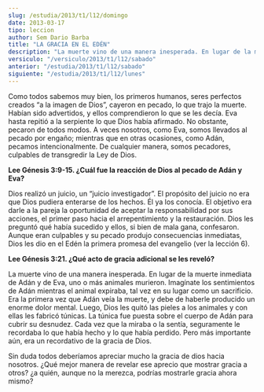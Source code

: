 ```yaml
---
slug: /estudia/2013/t1/l12/domingo
date: 2013-03-17
tipo: leccion
author: Sem Dario Barba
title: "LA GRACIA EN EL EDÉN"
description: "La muerte vino de una manera inesperada. En lugar de la muerte inmediata de Adán y de Eva, uno o más animales murieron. Imagínate los sentimientos de Adán mientras el animal expiraba, tal vez en su lugar como un sacrificio. Era la primera vez que Adán veía la muerte, y debe de haberle producido un enorme dolor mental."
versiculo: "/versiculo/2013/t1/l12/sabado"
anterior: "/estudia/2013/t1/l12/sabado"
siguiente: "/estudia/2013/t1/l12/lunes"
---
```


Como todos sabemos muy bien, los primeros humanos, seres perfectos creados “a la imagen de Dios”, cayeron en pecado, lo que trajo la muerte. Habían sido advertidos, y ellos comprendieron lo que se les decía. Eva hasta repitió a la serpiente lo que Dios había afirmado. No obstante, pecaron de todos modos. A veces nosotros, como Eva, somos llevados al pecado por engaño; mientras que en otras ocasiones, como Adán, pecamos intencionalmente. De cualquier manera, somos pecadores, culpables de transgredir la Ley de Dios.

**Lee Génesis 3:9-15. ¿Cuál fue la reacción de Dios al pecado de Adán y Eva?**

Dios realizó un juicio, un “juicio investigador”. El propósito del juicio no era que Dios pudiera enterarse de los hechos. Él ya los conocía. El objetivo era darle a la pareja la oportunidad de aceptar la responsabilidad por sus acciones, el primer paso hacia el arrepentimiento y la restauración. Dios les preguntó qué había sucedido y ellos, si bien de mala gana, confesaron. Aunque eran culpables y su pecado produjo consecuencias inmediatas, Dios les dio en el Edén la primera promesa del evangelio (ver la lección 6).

**Lee Génesis 3:21. ¿Qué acto de gracia adicional se les reveló?**

La muerte vino de una manera inesperada. En lugar de la muerte inmediata de Adán y de Eva, uno o más animales murieron. Imagínate los sentimientos de Adán mientras el animal expiraba, tal vez en su lugar como un sacrificio. Era la primera vez que Adán veía la muerte, y debe de haberle producido un enorme dolor mental. Luego, Dios les quitó las pieles a los animales y con ellas les fabricó túnicas. La túnica fue puesta sobre el cuerpo de Adán para cubrir su desnudez. Cada vez que la miraba o la sentía, seguramente le recordaba lo que había hecho y lo que había perdido. Pero más importante aún, era un recordativo de la gracia de Dios.

Sin duda todos deberíamos apreciar mucho la gracia de dios hacia nosotros. ¿Qué mejor manera de revelar ese aprecio que mostrar gracia a otros? ¿a quién, aunque no la merezca, podrías mostrarle gracia ahora mismo?
